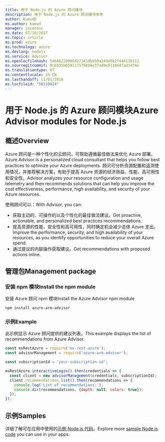 ```yaml
---
title: 用于 Node.js 的 Azure 顾问模块
description: 用于 Node.js 的 Azure 顾问模块参考
author: KumudD
ms.author: kumud
manager: jeconnoc
ms.date: 07/18/2017
ms.topic: article
ms.prod: azure
ms.technology: azure
ms.devlang: nodejs
ms.service: Advisor
ms.openlocfilehash: 54686220006d27341dbb50a249d0b2f44411b112
ms.sourcegitcommit: 8c6935b6591175798b8e37ad0e511864fad3478e
ms.translationtype: HT
ms.contentlocale: zh-CN
ms.lasthandoff: 11/01/2018
ms.locfileid: "50310924"
---
```

# <a name="azure-advisor-modules-for-nodejs"></a><span data-ttu-id="0f4a0-103">用于 Node.js 的 Azure 顾问模块</span><span class="sxs-lookup"><span data-stu-id="0f4a0-103">Azure Advisor modules for Node.js</span></span>

## <a name="overview"></a><span data-ttu-id="0f4a0-104">概述</span><span class="sxs-lookup"><span data-stu-id="0f4a0-104">Overview</span></span>

<span data-ttu-id="0f4a0-105">Azure 顾问是一种个性化的云顾问，可帮助遵循最佳做法来优化 Azure 部署。</span><span class="sxs-lookup"><span data-stu-id="0f4a0-105">Azure Advisor is a personalized cloud consultant that helps you follow best practices to optimize your Azure deployments.</span></span> <span data-ttu-id="0f4a0-106">顾问可分析资源配置和遥测使用情况，并推荐解决方案，有助于提高 Azure 资源的经济效益、性能、高可用性和安全性。</span><span class="sxs-lookup"><span data-stu-id="0f4a0-106">Advisor analyzes your resource configuration and usage telemetry and then recommends solutions that can help you improve the cost effectiveness, performance, high availability, and security of your Azure resources.</span></span>

<span data-ttu-id="0f4a0-107">使用顾问可以：</span><span class="sxs-lookup"><span data-stu-id="0f4a0-107">With Advisor, you can:</span></span>
- <span data-ttu-id="0f4a0-108">获取主动的、可操作的以及个性化的最佳做法建议。</span><span class="sxs-lookup"><span data-stu-id="0f4a0-108">Get proactive, actionable, and personalized best practices recommendations.</span></span>
- <span data-ttu-id="0f4a0-109">提高资源的性能、安全性和高可用性，同时确定机会减少总体 Azure 支出。</span><span class="sxs-lookup"><span data-stu-id="0f4a0-109">Improve the performance, security, and high availability of your resources, as you identify opportunities to reduce your overall Azure spend.</span></span>
- <span data-ttu-id="0f4a0-110">通过提议的内联操作获取建议。</span><span class="sxs-lookup"><span data-stu-id="0f4a0-110">Get recommendations with proposed actions inline.</span></span>

## <a name="management-package"></a><span data-ttu-id="0f4a0-111">管理包</span><span class="sxs-lookup"><span data-stu-id="0f4a0-111">Management package</span></span>

### <a name="install-the-npm-module"></a><span data-ttu-id="0f4a0-112">安装 npm 模块</span><span class="sxs-lookup"><span data-stu-id="0f4a0-112">Install the npm module</span></span>

<span data-ttu-id="0f4a0-113">安装 Azure 顾问 npm 模块</span><span class="sxs-lookup"><span data-stu-id="0f4a0-113">Install the Azure Advisor npm module</span></span>

```bash
npm install azure-arm-advisor
```

### <a name="example"></a><span data-ttu-id="0f4a0-114">示例</span><span class="sxs-lookup"><span data-stu-id="0f4a0-114">Example</span></span>

<span data-ttu-id="0f4a0-115">此示例显示 Azure 顾问提供的建议列表。</span><span class="sxs-lookup"><span data-stu-id="0f4a0-115">This example displays the list of recommendations from Azure Advisor.</span></span>

```javascript
const msRestAzure = require('ms-rest-azure');
const advisorManagement = require('azure-arm-advisor');

const subscriptionId = 'your-subscription-id';

msRestAzure.interactiveLogin().then(credentials => {
  const client = new advisorManagement(credentials, subscriptionId);
  client.recommendations.list().then(recommendations => {
    console.log('List of recommendations:');
    console.dir(recommendations, {depth: null, colors: true});
  });
});
```

## <a name="samples"></a><span data-ttu-id="0f4a0-116">示例</span><span class="sxs-lookup"><span data-stu-id="0f4a0-116">Samples</span></span>

<span data-ttu-id="0f4a0-117">详细了解可在应用中使用的[示例 Node.js 代码](https://azure.microsoft.com/resources/samples/?platform=nodejs)。</span><span class="sxs-lookup"><span data-stu-id="0f4a0-117">Explore more [sample Node.js code](https://azure.microsoft.com/resources/samples/?platform=nodejs) you can use in your apps.</span></span>
